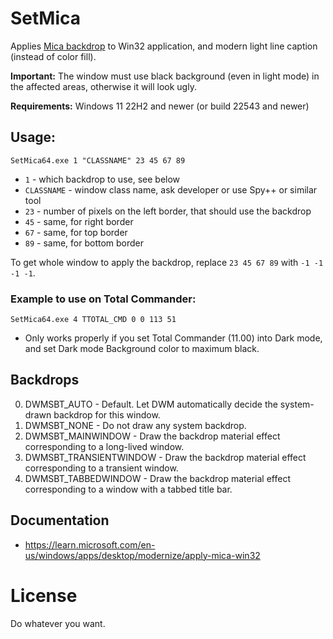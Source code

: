 # SetMica

Applies [Mica backdrop](https://learn.microsoft.com/en-us/windows/apps/design/style/mica) to Win32 application,
and modern light line caption (instead of color fill).

**Important:** The window must use black background (even in light mode) in the affected areas, otherwise it will look ugly.

**Requirements:** Windows 11 22H2 and newer (or build 22543 and newer)

## Usage:

    SetMica64.exe 1 "CLASSNAME" 23 45 67 89

* `1` - which backdrop to use, see below
* `CLASSNAME` - window class name, ask developer or use Spy++ or similar tool
* `23` - number of pixels on the left border, that should use the backdrop
* `45` - same, for right border
* `67` - same, for top border
* `89` - same, for bottom border

To get whole window to apply the backdrop, replace `23 45 67 89` with `-1 -1 -1 -1`.

### Example to use on Total Commander:

    SetMica64.exe 4 TTOTAL_CMD 0 0 113 51

* Only works properly if you set Total Commander (11.00) into Dark mode, and set Dark mode Background color to maximum black.

## Backdrops

0. DWMSBT_AUTO - Default. Let DWM automatically decide the system-drawn backdrop for this window.
1. DWMSBT_NONE - Do not draw any system backdrop.
2. DWMSBT_MAINWINDOW - Draw the backdrop material effect corresponding to a long-lived window.
3. DWMSBT_TRANSIENTWINDOW - Draw the backdrop material effect corresponding to a transient window.
4. DWMSBT_TABBEDWINDOW - Draw the backdrop material effect corresponding to a window with a tabbed title bar.

## Documentation

* https://learn.microsoft.com/en-us/windows/apps/desktop/modernize/apply-mica-win32

# License

Do whatever you want.
